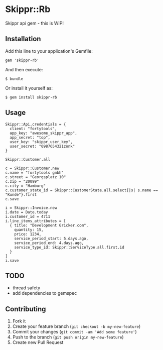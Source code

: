 # Skippr::Rb

Skippr api gem - this is WIP!

## Installation

Add this line to your application's Gemfile:

    gem 'skippr-rb'

And then execute:

    $ bundle

Or install it yourself as:

    $ gem install skippr-rb

## Usage

    Skippr::Api.credentials = {
      client: "fortytools",
      app_key: "awesome_skippr_app",
      app_secret: "top",
      user_key: "skippr_user_key",
      user_secret: "0987654321zonk"
    }

    Skippr::Customer.all

    c = Skippr::Customer.new
    c.name = "fortytools gmbh"
    c.street = "Georgsplatz 10"
    c.zip = "20099"
    c.city = "Hamburg"
    c.customer_state_id = Skippr::CustomerState.all.select{|s| s.name == "Kunde"}.first
    c.save

    i = Skippr::Invoice.new
    i.date = Date.today
    i.customer_id = 4711
    i.line_items_attributes = [
      { title: "Development Gricker.com",
        quantity: 15,
        price: 1234,
        service_period_start: 5.days.ago,
        service_period_end: 4.days.ago,
        service_type_id: Skippr::ServiceType.all.first.id
      }
    ]
    i.save


## TODO

- thread safety
- add dependencies to gemspec

## Contributing

1. Fork it
2. Create your feature branch (`git checkout -b my-new-feature`)
3. Commit your changes (`git commit -am 'Add some feature'`)
4. Push to the branch (`git push origin my-new-feature`)
5. Create new Pull Request
